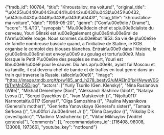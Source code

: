 {"tmdb_id": 100784, "title": "Khroustaliov, ma voiture!", "original_title": "\u0425\u0440\u0443\u0441\u0442\u0430\u043b\u0451\u0432, \u043c\u0430\u0448\u0438\u043d\u0443!", "slug_title": "khroustaliov-ma-voiture", "date": "1998-05-20", "genre": ["Com\u00e9die / Drame"], "score": "5.4/10", "synopsis": "M\u00e9decin chef et sp\u00e9cialiste du cerveau, Youri Glinski est \u00e9galement g\u00e9n\u00e9ral de l'Arm\u00e9e rouge. Nous sommes d\u00e9but 1953. Sa vie de p\u00e8re de famille nombreuse bascule quand, a l'initiative de Staline, le KGB organise le complot des blouses blanches. Entrain\u00e9 dans l'histoire, le g\u00e9n\u00e9ral est envoy\u00e9 au goulag et tortur\u00e9. Mais lorsque le Petit P\u00e8re des peuples se meurt, Youri est lib\u00e9r\u00e9 pour le sauver. Dix ans apr\u00e8s, ayant fui Moscou et sa famille, il est devenu chef de bande et de trafics en tout genre dans un train qui traverse la Russie. (allocin\u00e9)", "image": "https://image.tmdb.org/t/p/w185_and_h278_bestv2/uMAEIn0fjxHNyweV0GfbTmMnD5D.jpg", "actors": ["Yuriy Tsurilo (Gen. Klensky)", "Nina Ruslanova (Wife)", "Mikhail Dementyev (Son)", "Aleksandr Bashirov (Idiot)", "Natalya Lvova ()", "Sergei Dyachkov ()", "Ivan Matskevich ()", "Nijol\u0117 Narmontait\u0117 (Sonya)", "Olga Samoshina ()", "Paulina Myasnikova (General's mother)", "Genrietta Yanovskaya (General's sister)", "Tamara Serkova ()", "J\u00fcri J\u00e4rvet Jr ()", "Dima Davydov ()", "Nikolay Dik (investigator)", "Vladimir Mashchenko ()", "Viktor Mikhaylov (Voditel generala)"], "comments": [], "recommandations_id": [116408, 98008, 133008, 197366], "youtube_key": "notfound"}